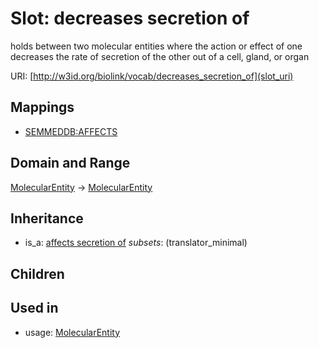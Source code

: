 # Slot: decreases secretion of


holds between two molecular entities where the action or effect of one decreases the rate of secretion of the other out of a cell, gland, or organ

URI: [http://w3id.org/biolink/vocab/decreases_secretion_of](slot_uri)
## Mappings

 * [SEMMEDDB:AFFECTS](http://purl.obolibrary.org/obo/SEMMEDDB_AFFECTS)
## Domain and Range

[MolecularEntity](MolecularEntity.md) -> [MolecularEntity](MolecularEntity.md)
## Inheritance

 *  is_a: [affects secretion of](affects_secretion_of.md) *subsets*: (translator_minimal)
## Children

## Used in

 *  usage: [MolecularEntity](MolecularEntity.md)
